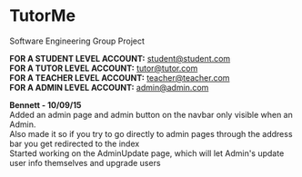 # TutorMe
Software Engineering Group Project

<strong>FOR A STUDENT LEVEL ACCOUNT:</strong> student@student.com</br>
<strong>FOR A TUTOR LEVEL ACCOUNT:</strong>    tutor@tutor.com</br>
<strong>FOR A TEACHER LEVEL ACCOUNT:</strong>  teacher@teacher.com</br>
<strong>FOR A ADMIN LEVEL ACCOUNT:</strong>    admin@admin.com


<strong>Bennett - 10/09/15</strong><br/>
Added an admin page and admin button on the navbar only visible when an Admin.</br>
Also made it so if you try to go directly to admin pages through the address bar you get redirected to the index</br>
Started working on the AdminUpdate page, which will let Admin's update user info themselves and upgrade users
